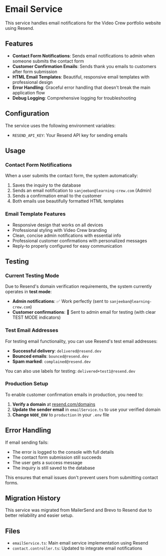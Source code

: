 # Email Service

This service handles email notifications for the Video Crew portfolio website using Resend.

## Features

- **Contact Form Notifications**: Sends email notifications to admin when someone submits the contact form
- **Customer Confirmation Emails**: Sends thank you emails to customers after form submission
- **HTML Email Templates**: Beautiful, responsive email templates with professional design
- **Error Handling**: Graceful error handling that doesn't break the main application flow
- **Debug Logging**: Comprehensive logging for troubleshooting

## Configuration

The service uses the following environment variables:

- `RESEND_API_KEY`: Your Resend API key for sending emails

## Usage

### Contact Form Notifications

When a user submits the contact form, the system automatically:

1. Saves the inquiry to the database
2. Sends an email notification to `sanjeeban@learning-crew.com` (Admin)
3. Sends a confirmation email to the customer
4. Both emails use beautifully formatted HTML templates

### Email Template Features

- Responsive design that works on all devices
- Professional styling with Video Crew branding
- Clean, concise admin notifications with essential info
- Professional customer confirmations with personalized messages
- Reply-to properly configured for easy communication

## Testing

### Current Testing Mode
Due to Resend's domain verification requirements, the system currently operates in **test mode**:

- **Admin notifications**: ✅ Work perfectly (sent to `sanjeeban@learning-crew.com`)
- **Customer confirmations**: 🔄 Sent to admin email for testing (with clear TEST MODE indicators)

### Test Email Addresses
For testing email functionality, you can use Resend's test email addresses:

- **Successful delivery**: `delivered@resend.dev`
- **Bounced emails**: `bounced@resend.dev`
- **Spam marked**: `complained@resend.dev`

You can also use labels for testing: `delivered+test1@resend.dev`

### Production Setup
To enable customer confirmation emails in production, you need to:

1. **Verify a domain** at [resend.com/domains](https://resend.com/domains)
2. **Update the sender email** in `emailService.ts` to use your verified domain
3. **Change `NODE_ENV`** to `production` in your `.env` file

## Error Handling

If email sending fails:
- The error is logged to the console with full details
- The contact form submission still succeeds
- The user gets a success message
- The inquiry is still saved to the database

This ensures that email issues don't prevent users from submitting contact forms.

## Migration History

This service was migrated from MailerSend and Brevo to Resend due to better reliability and easier setup.

## Files

- `emailService.ts`: Main email service implementation using Resend
- `contact.controller.ts`: Updated to integrate email notifications
